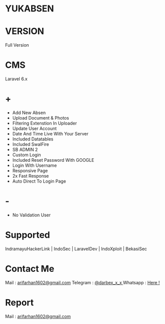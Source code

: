 # YUKABSEN

# VERSION
Full Version

# CMS 
Laravel 6.x

# + 
- Add New Absen
- Upload Document & Photos
- Filtering Extenstion In Uploader
- Update User Account
- Date And Time Live With Your Server
- Included Datatables
- Included SwalFire
- SB ADMIN 2
- Custom Login
- Included Reset Password With GOOGLE
- Login With Username
- Responsive Page
- 2x Fast Response
- Auto Direct To Login Page

# -
- No Validation User

# Supported 

IndramayuHackerLink | IndoSec | LaravelDev | IndoXploit | BekasiSec 

# Contact Me 

Mail : <a href="mailto:arifarhan1602@gmail.com"> arifarhan1602@gmail.com </a>
Telegram : <a href="https://t.me/darbex_x_X"> @darbex_x_x </a>
Whatsapp : <a href="https://wa.me/+6285722537116"> Here ! </a>

# Report 

Mail : <a href="mailto:arifarhan1602@gmail.com"> arifarhan1602@gmail.com </a>
